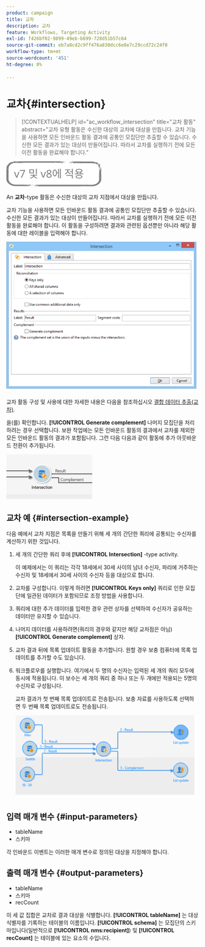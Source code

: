 ```yaml
---
product: campaign
title: 교차
description: 교차
feature: Workflows, Targeting Activity
exl-id: f426bf02-9899-49eb-b699-728d51b57c64
source-git-commit: eb7a8cd2c9ff476a830dcc6e8e7c29ccd72c24f0
workflow-type: tm+mt
source-wordcount: '451'
ht-degree: 0%

---
```


# 교차{#intersection}

>[!CONTEXTUALHELP]
>id="ac_workflow_intersection"
>title="교차 활동"
>abstract="교차 유형 활동은 수신한 대상의 교차에 대상을 만듭니다. 교차 기능을 사용하면 모든 인바운드 활동 결과에 공통인 모집단만 추출할 수 있습니다. 수신한 모든 결과가 있는 대상이 만들어집니다. 따라서 교차를 실행하기 전에 모든 이전 활동을 완료해야 합니다."


![](../../assets/common.svg)

An **교차**-type 활동은 수신한 대상의 교차 지점에서 대상을 만듭니다.

교차 기능을 사용하면 모든 인바운드 활동 결과에 공통인 모집단만 추출할 수 있습니다. 수신한 모든 결과가 있는 대상이 만들어집니다. 따라서 교차를 실행하기 전에 모든 이전 활동을 완료해야 합니다. 이 활동을 구성하려면 결과와 관련된 옵션뿐만 아니라 해당 활동에 대한 레이블을 입력해야 합니다.

![](assets/s_user_segmentation_inter.png)

교차 활동 구성 및 사용에 대한 자세한 내용은 다음을 참조하십시오 [결합 데이터 추출(교차)](targeting-data.md#extracting-joint-data--intersection-).

을(를) 확인합니다. **[!UICONTROL Generate complement]** 나머지 모집단을 처리하려는 경우 선택합니다. 보완 작업에는 모든 인바운드 활동의 결과에서 교차를 제외한 모든 인바운드 활동의 결과가 포함됩니다. 그런 다음 다음과 같이 활동에 추가 아웃바운드 전환이 추가됩니다.

![](assets/s_user_segmentation_inter_compl.png)

## 교차 예 {#intersection-example}

다음 예에서 교차 지점은 목록을 만들기 위해 세 개의 간단한 쿼리에 공통되는 수신자를 계산하기 위한 것입니다.

1. 세 개의 간단한 쿼리 후에 **[!UICONTROL Intersection]** -type activity.

   이 예제에서는 이 쿼리는 각각 18세에서 30세 사이의 남녀 수신자, 파리에 거주하는 수신자 및 18세에서 30세 사이의 수신자 등을 대상으로 합니다.

1. 교차를 구성합니다. 이렇게 하려면 **[!UICONTROL Keys only]** 쿼리로 인한 모집단에 일관된 데이터가 포함되므로 조정 방법을 사용합니다.
1. 쿼리에 대한 추가 데이터를 입력한 경우 관련 상자를 선택하여 수신자가 공유하는 데이터만 유지할 수 있습니다.
1. 나머지 데이터를 사용하려면(쿼리의 경우와 같지만 해당 교차점은 아님) **[!UICONTROL Generate complement]** 상자.
1. 교차 결과 뒤에 목록 업데이트 활동을 추가합니다. 원할 경우 보충 컴퓨터에 목록 업데이트를 추가할 수도 있습니다.
1. 워크플로우를 실행합니다. 여기에서 두 명의 수신자는 입력된 세 개의 쿼리 모두에 동시에 적용됩니다. 이 보수는 세 개의 쿼리 중 하나 또는 두 개에만 적용되는 5명의 수신자로 구성됩니다.

   교차 결과가 첫 번째 목록 업데이트로 전송됩니다. 보충 자료를 사용하도록 선택하면 두 번째 목록 업데이트로도 전송됩니다.

   ![](assets/intersection_example.png)

## 입력 매개 변수 {#input-parameters}

* tableName
* 스키마

각 인바운드 이벤트는 이러한 매개 변수로 정의된 대상을 지정해야 합니다.

## 출력 매개 변수 {#output-parameters}

* tableName
* 스키마
* recCount

이 세 값 집합은 교차로 결과 대상을 식별합니다. **[!UICONTROL tableName]** 는 대상 식별자를 기록하는 테이블의 이름입니다. **[!UICONTROL schema]** 는 모집단의 스키마입니다(일반적으로 **[!UICONTROL nms:recipient]**) 및 **[!UICONTROL recCount]** 는 테이블에 있는 요소의 수입니다.
